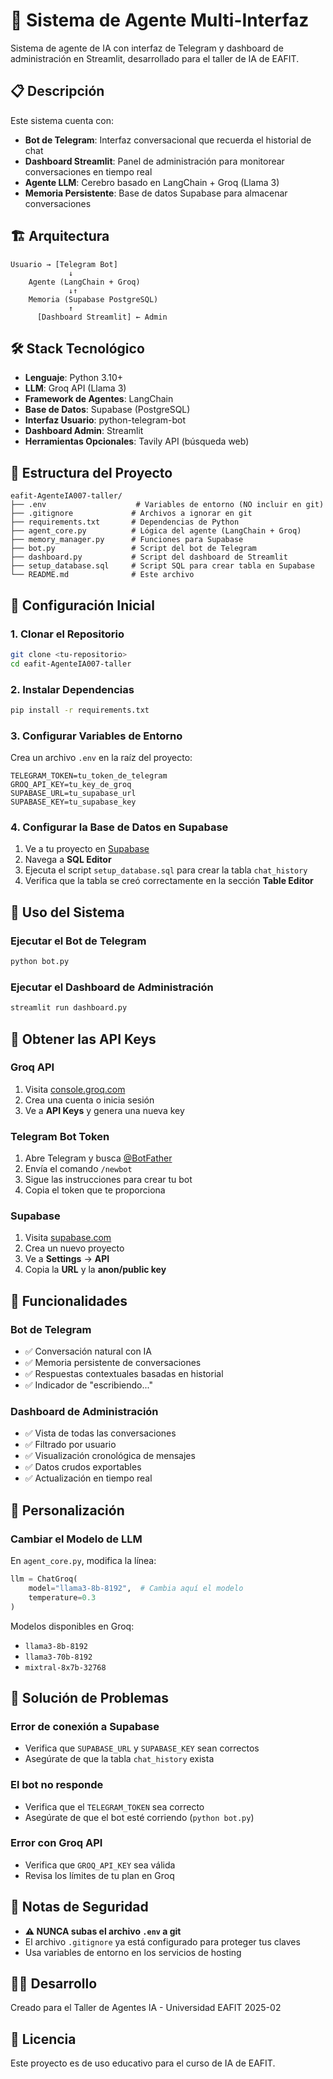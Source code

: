 # 🤖 Sistema de Agente Multi-Interfaz

Sistema de agente de IA con interfaz de Telegram y dashboard de administración en Streamlit, desarrollado para el taller de IA de EAFIT.

## 📋 Descripción

Este sistema cuenta con:
- **Bot de Telegram**: Interfaz conversacional que recuerda el historial de chat
- **Dashboard Streamlit**: Panel de administración para monitorear conversaciones en tiempo real
- **Agente LLM**: Cerebro basado en LangChain + Groq (Llama 3)
- **Memoria Persistente**: Base de datos Supabase para almacenar conversaciones

## 🏗️ Arquitectura

```
Usuario → [Telegram Bot]
             ↓
    Agente (LangChain + Groq)
             ↓↑
    Memoria (Supabase PostgreSQL)
             ↑
      [Dashboard Streamlit] ← Admin
```

## 🛠️ Stack Tecnológico

- **Lenguaje**: Python 3.10+
- **LLM**: Groq API (Llama 3)
- **Framework de Agentes**: LangChain
- **Base de Datos**: Supabase (PostgreSQL)
- **Interfaz Usuario**: python-telegram-bot
- **Dashboard Admin**: Streamlit
- **Herramientas Opcionales**: Tavily API (búsqueda web)

## 📁 Estructura del Proyecto

```
eafit-AgenteIA007-taller/
├── .env                    # Variables de entorno (NO incluir en git)
├── .gitignore             # Archivos a ignorar en git
├── requirements.txt       # Dependencias de Python
├── agent_core.py          # Lógica del agente (LangChain + Groq)
├── memory_manager.py      # Funciones para Supabase
├── bot.py                 # Script del bot de Telegram
├── dashboard.py           # Script del dashboard de Streamlit
├── setup_database.sql     # Script SQL para crear tabla en Supabase
└── README.md              # Este archivo
```

## 🚀 Configuración Inicial

### 1. Clonar el Repositorio

```bash
git clone <tu-repositorio>
cd eafit-AgenteIA007-taller
```

### 2. Instalar Dependencias

```bash
pip install -r requirements.txt
```

### 3. Configurar Variables de Entorno

Crea un archivo `.env` en la raíz del proyecto:

```env
TELEGRAM_TOKEN=tu_token_de_telegram
GROQ_API_KEY=tu_key_de_groq
SUPABASE_URL=tu_supabase_url
SUPABASE_KEY=tu_supabase_key
```

### 4. Configurar la Base de Datos en Supabase

1. Ve a tu proyecto en [Supabase](https://supabase.com/dashboard)
2. Navega a **SQL Editor**
3. Ejecuta el script `setup_database.sql` para crear la tabla `chat_history`
4. Verifica que la tabla se creó correctamente en la sección **Table Editor**

## 📱 Uso del Sistema

### Ejecutar el Bot de Telegram

```bash
python bot.py
```

### Ejecutar el Dashboard de Administración

```bash
streamlit run dashboard.py
```

## 🔑 Obtener las API Keys

### Groq API
1. Visita [console.groq.com](https://console.groq.com)
2. Crea una cuenta o inicia sesión
3. Ve a **API Keys** y genera una nueva key

### Telegram Bot Token
1. Abre Telegram y busca [@BotFather](https://t.me/botfather)
2. Envía el comando `/newbot`
3. Sigue las instrucciones para crear tu bot
4. Copia el token que te proporciona

### Supabase
1. Visita [supabase.com](https://supabase.com)
2. Crea un nuevo proyecto
3. Ve a **Settings** → **API**
4. Copia la **URL** y la **anon/public key**

## 🎯 Funcionalidades

### Bot de Telegram
- ✅ Conversación natural con IA
- ✅ Memoria persistente de conversaciones
- ✅ Respuestas contextuales basadas en historial
- ✅ Indicador de "escribiendo..."

### Dashboard de Administración
- ✅ Vista de todas las conversaciones
- ✅ Filtrado por usuario
- ✅ Visualización cronológica de mensajes
- ✅ Datos crudos exportables
- ✅ Actualización en tiempo real

## 🔧 Personalización

### Cambiar el Modelo de LLM

En `agent_core.py`, modifica la línea:

```python
llm = ChatGroq(
    model="llama3-8b-8192",  # Cambia aquí el modelo
    temperature=0.3
)
```

Modelos disponibles en Groq:
- `llama3-8b-8192`
- `llama3-70b-8192`
- `mixtral-8x7b-32768`

## 🐛 Solución de Problemas

### Error de conexión a Supabase
- Verifica que `SUPABASE_URL` y `SUPABASE_KEY` sean correctos
- Asegúrate de que la tabla `chat_history` exista

### El bot no responde
- Verifica que el `TELEGRAM_TOKEN` sea correcto
- Asegúrate de que el bot esté corriendo (`python bot.py`)

### Error con Groq API
- Verifica que `GROQ_API_KEY` sea válida
- Revisa los límites de tu plan en Groq

## 📝 Notas de Seguridad

- **⚠️ NUNCA subas el archivo `.env` a git**
- El archivo `.gitignore` ya está configurado para proteger tus claves
- Usa variables de entorno en los servicios de hosting

## 👨‍💻 Desarrollo

Creado para el Taller de Agentes IA - Universidad EAFIT 2025-02

## 📄 Licencia

Este proyecto es de uso educativo para el curso de IA de EAFIT.

